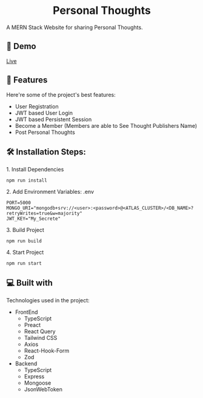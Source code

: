 <h1 id="title" align="center">Personal Thoughts</h1>

<p id="description">A MERN Stack Website for sharing Personal Thoughts.</p>

<h2>🚀 Demo</h2>

[Live](https://personal-thoughts.onrender.com)

<h2>🧐 Features</h2>

Here're some of the project's best features:

-   User Registration
-   JWT based User Login
-   JWT based Persistent Session
-   Become a Member (Members are able to See Thought Publishers Name)
-   Post Personal Thoughts

<h2>🛠️ Installation Steps:</h2>

<p>1. Install Dependencies</p>

```
npm run install
```

<p>2. Add Environment Variables: .env</p>

```
PORT=5000
MONGO_URI="mongodb+srv://<user>:<password>@<ATLAS_CLUSTER>/<DB_NAME>?retryWrites=true&w=majority"
JWT_KEY="My_Secrete"
```

<p>3. Build Project</p>

```
npm run build
```

<p>4. Start Project</p>

```
npm run start
```

<h2>💻 Built with</h2>

Technologies used in the project:

-   FrontEnd
    -   TypeScript
    -   Preact
    -   React Query
    -   Tailwind CSS
    -   Axios
    -   React-Hook-Form
    -   Zod
-   Backend
    -   TypeScript
    -   Express
    -   Mongoose
    -   JsonWebToken
